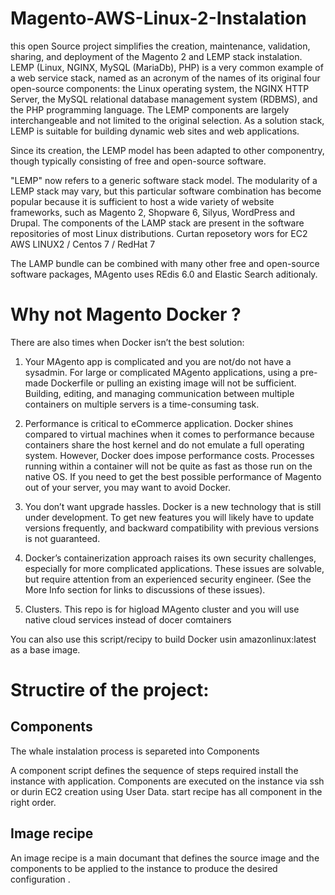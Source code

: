 # Magento-AWS-Linux-2-Instalation
this open Source project simplifies the creation, maintenance, validation, sharing, and deployment of the Magento 2 and LEMP stack instalation.
LEMP (Linux, NGINX, MySQL (MariaDb), PHP) is a very common example of a web service stack, named as an acronym of the names of its original four open-source components: the Linux operating system, the NGINX HTTP Server, the MySQL relational database management system (RDBMS), and the PHP programming language. The LEMP components are largely interchangeable and not limited to the original selection. As a solution stack, LEMP is suitable for building dynamic web sites and web applications.

Since its creation, the LEMP model has been adapted to other componentry, though typically consisting of free and open-source software. 

 "LEMP" now refers to a generic software stack model. The modularity of a LEMP stack may vary, but this particular software combination has become popular because it is sufficient to host a wide variety of website frameworks, such as Magento 2, Shopware 6, Silyus,  WordPress and Drupal. The components of the LAMP stack are present in the software repositories of most Linux distributions.
Curtan reposetory wors for EC2 AWS LINUX2 / Centos 7 / RedHat 7

The LAMP bundle can be combined with many other free and open-source software packages, MAgento uses REdis 6.0 and Elastic Search aditionaly.

# Why not Magento Docker ?

There are also times when Docker isn’t the best solution:

1. Your MAgento app is complicated and you are not/do not have a sysadmin. For large or complicated MAgento applications, using a pre-made Dockerfile or pulling an existing image will not be sufficient. Building, editing, and managing communication between multiple containers on multiple servers is a time-consuming task.

2. Performance is critical to eCommerce application. Docker shines compared to virtual machines when it comes to performance because containers share the host kernel and do not emulate a full operating system. However, Docker does impose performance costs. Processes running within a container will not be quite as fast as those run on the native OS. If you need to get the best possible performance of Magento  out of your server, you may want to avoid Docker.

3. You don’t want upgrade hassles. Docker is a new technology that is still under development. To get new features you will likely have to update versions frequently, and backward compatibility with previous versions is not guaranteed.

4. Docker’s containerization approach raises its own security challenges, especially for more complicated applications. These issues are solvable, but require attention from an experienced security engineer. (See the More Info section for links to discussions of these issues).

5. Clusters. This repo is for higload MAgento cluster and you will use native cloud services instead of docer comtainers 

You can also use this script/recipy to build Docker usin amazonlinux:latest as a base image.


# Structire of the project:

## Components

The whale instalation process is separeted into Components

A component script defines the sequence of steps required install the instance with application. Components are executed on the instance via ssh or durin EC2 creation using User Data. 
start recipe has all component in the right order.

## Image recipe

An image recipe is a main documant that defines the source image and the components to be applied to the instance to produce the desired configuration .

